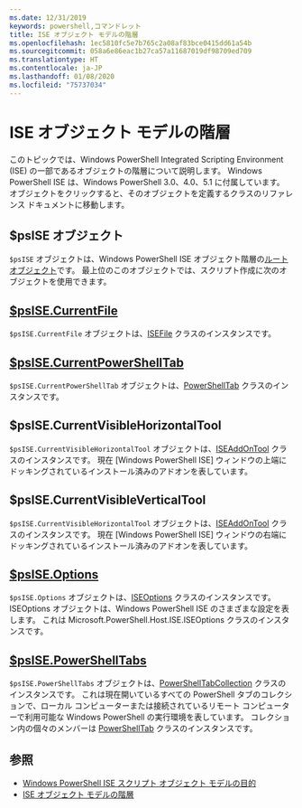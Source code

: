 ```yaml
---
ms.date: 12/31/2019
keywords: powershell,コマンドレット
title: ISE オブジェクト モデルの階層
ms.openlocfilehash: 1ec5810fc5e7b765c2a08af83bce0415dd61a54b
ms.sourcegitcommit: 058a6e86eac1b27ca57a11687019df98709ed709
ms.translationtype: HT
ms.contentlocale: ja-JP
ms.lasthandoff: 01/08/2020
ms.locfileid: "75737034"
---
```

# <a name="the-ise-object-model-hierarchy"></a>ISE オブジェクト モデルの階層

このトピックでは、Windows PowerShell Integrated Scripting Environment (ISE) の一部であるオブジェクトの階層について説明します。 Windows PowerShell ISE は、Windows PowerShell 3.0、4.0、5.1 に付属しています。 オブジェクトをクリックすると、そのオブジェクトを定義するクラスのリファレンス ドキュメントに移動します。

## <a name="psise-object"></a>$psISE オブジェクト

`$psISE` オブジェクトは、Windows PowerShell ISE オブジェクト階層の[ルート オブジェクト](The-ObjectModelRoot-Object.md)です。 最上位のこのオブジェクトでは、スクリプト作成に次のオブジェクトを使用できます。

## <a name="psisecurrentfilethe-isefile-objectmd"></a>[$psISE.CurrentFile](The-ISEFile-Object.md)

`$psISE.CurrentFile` オブジェクトは、[ISEFile](The-ISEFile-Object.md) クラスのインスタンスです。

## <a name="psisecurrentpowershelltabthe-powershelltab-objectmd"></a>[$psISE.CurrentPowerShellTab](The-PowerShellTab-Object.md)

`$psISE.CurrentPowerShellTab` オブジェクトは、[PowerShellTab](The-PowerShellTab-Object.md) クラスのインスタンスです。

## <a name="psisecurrentvisiblehorizontaltool"></a>$psISE.CurrentVisibleHorizontalTool

`$psISE.CurrentVisibleHorizontalTool` オブジェクトは、[ISEAddOnTool](The-ISEAddOnTool-Object.md) クラスのインスタンスです。 現在 [Windows PowerShell ISE] ウィンドウの上端にドッキングされているインストール済みのアドオンを表しています。

## <a name="psisecurrentvisibleverticaltool"></a>$psISE.CurrentVisibleVerticalTool

`$psISE.CurrentVisibleHorizontalTool` オブジェクトは、[ISEAddOnTool](The-ISEAddOnTool-Object.md) クラスのインスタンスです。 現在 [Windows PowerShell ISE] ウィンドウの右端にドッキングされているインストール済みのアドオンを表しています。

## <a name="psiseoptionsthe-iseoptions-objectmd"></a>[$psISE.Options](The-ISEOptions-Object.md)

`$psISE.Options` オブジェクトは、[ISEOptions](The-ISEOptions-Object.md) クラスのインスタンスです。 ISEOptions オブジェクトは、Windows PowerShell ISE のさまざまな設定を表します。 これは Microsoft.PowerShell.Host.ISE.ISEOptions クラスのインスタンスです。

## <a name="psisepowershelltabsthe-powershelltabcollection-objectmd"></a>[$psISE.PowerShellTabs](The-PowerShellTabCollection-Object.md)

`$psISE.PowerShellTabs` オブジェクトは、[PowerShellTabCollection](The-PowerShellTabCollection-Object.md) クラスのインスタンスです。 これは現在開いているすべての PowerShell タブのコレクションで、ローカル コンピューターまたは接続されているリモート コンピューターで利用可能な Windows PowerShell の実行環境を表しています。 コレクション内の個々のメンバーは [PowerShellTab](The-PowerShellTab-Object.md) クラスのインスタンスです。

## <a name="see-also"></a>参照

- [Windows PowerShell ISE スクリプト オブジェクト モデルの目的](Purpose-of-the-Windows-PowerShell-ISE-Scripting-Object-Model.md)
- [ISE オブジェクト モデルの階層](The-ISE-Object-Model-Hierarchy.md)
